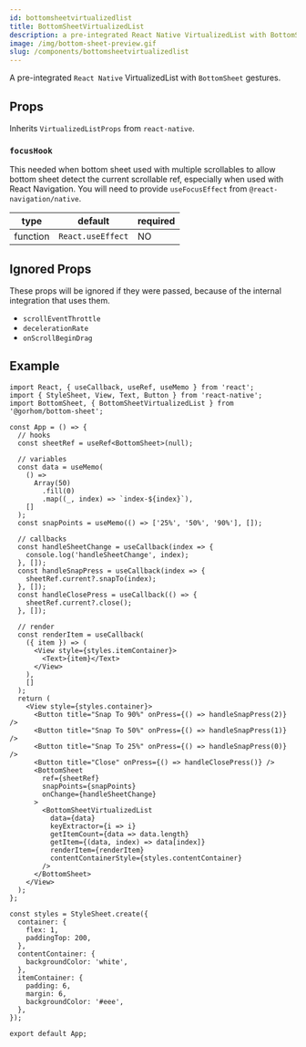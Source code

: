 ```yaml
---
id: bottomsheetvirtualizedlist
title: BottomSheetVirtualizedList
description: a pre-integrated React Native VirtualizedList with BottomSheet gestures.
image: /img/bottom-sheet-preview.gif
slug: /components/bottomsheetvirtualizedlist
---
```


A pre-integrated `React Native` VirtualizedList with `BottomSheet` gestures.

## Props

Inherits `VirtualizedListProps` from `react-native`.

### `focusHook`

This needed when bottom sheet used with multiple scrollables to allow bottom sheet detect the current scrollable ref, especially when used with React Navigation. You will need to provide `useFocusEffect` from `@react-navigation/native`.

| type     | default           | required |
| -------- | ----------------- | -------- |
| function | `React.useEffect` | NO       |

## Ignored Props

These props will be ignored if they were passed, because of the internal integration that uses them.

- `scrollEventThrottle`
- `decelerationRate`
- `onScrollBeginDrag`

## Example

```tsx
import React, { useCallback, useRef, useMemo } from 'react';
import { StyleSheet, View, Text, Button } from 'react-native';
import BottomSheet, { BottomSheetVirtualizedList } from '@gorhom/bottom-sheet';

const App = () => {
  // hooks
  const sheetRef = useRef<BottomSheet>(null);

  // variables
  const data = useMemo(
    () =>
      Array(50)
        .fill(0)
        .map((_, index) => `index-${index}`),
    []
  );
  const snapPoints = useMemo(() => ['25%', '50%', '90%'], []);

  // callbacks
  const handleSheetChange = useCallback(index => {
    console.log('handleSheetChange', index);
  }, []);
  const handleSnapPress = useCallback(index => {
    sheetRef.current?.snapTo(index);
  }, []);
  const handleClosePress = useCallback(() => {
    sheetRef.current?.close();
  }, []);

  // render
  const renderItem = useCallback(
    ({ item }) => (
      <View style={styles.itemContainer}>
        <Text>{item}</Text>
      </View>
    ),
    []
  );
  return (
    <View style={styles.container}>
      <Button title="Snap To 90%" onPress={() => handleSnapPress(2)} />
      <Button title="Snap To 50%" onPress={() => handleSnapPress(1)} />
      <Button title="Snap To 25%" onPress={() => handleSnapPress(0)} />
      <Button title="Close" onPress={() => handleClosePress()} />
      <BottomSheet
        ref={sheetRef}
        snapPoints={snapPoints}
        onChange={handleSheetChange}
      >
        <BottomSheetVirtualizedList
          data={data}
          keyExtractor={i => i}
          getItemCount={data => data.length}
          getItem={(data, index) => data[index]}
          renderItem={renderItem}
          contentContainerStyle={styles.contentContainer}
        />
      </BottomSheet>
    </View>
  );
};

const styles = StyleSheet.create({
  container: {
    flex: 1,
    paddingTop: 200,
  },
  contentContainer: {
    backgroundColor: 'white',
  },
  itemContainer: {
    padding: 6,
    margin: 6,
    backgroundColor: '#eee',
  },
});

export default App;
```

